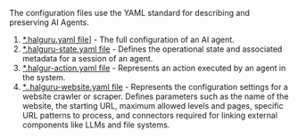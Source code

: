The configuration files use the YAML standard for describing and preserving AI Agents.

1. [*.halguru.yaml file](https://docs.hal.guru/models/%28halguru%29/)] - The full configuration of an AI agent.
2. [*.halguru-state.yaml file](https://docs.hal.guru/models/%28state%29/) - Defines the operational state and associated metadata for a session of an agent.
3. [*.halgur-action.yaml file](https://docs.hal.guru/models/%28action%29/) - Represents an action executed by an agent in the system.
4. [*..halguru-website.yaml file](https://docs.hal.guru/models/%28website%29/) - Represents the configuration settings for a website crawler or scraper. Defines parameters such as the name of the website, the starting URL, maximum allowed levels and pages, specific URL patterns to process, and connectors required for linking external components like LLMs and file systems.
